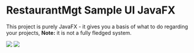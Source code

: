 # RestaurantMgt Sample UI JavaFX

This project is purely JavaFX - it gives you a basis of what to do regarding your projects, **Note:** it is not a fully fledged system.

![](sc1.PNG) ![](sc2.PNG)